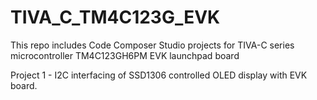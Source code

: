 # TIVA_C_TM4C123G_EVK

This repo includes Code Composer Studio projects for TIVA-C series microcontroller TM4C123GH6PM EVK launchpad board

Project 1 - I2C interfacing of SSD1306 controlled OLED display with EVK board.
